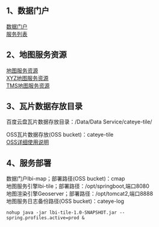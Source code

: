 ## 1、数据门户
[数据门户](http://cmap.oss-cn-beijing.aliyuncs.com/)    
[服务列表](http://cmap.oss-cn-beijing.aliyuncs.com/directory.html)  

## 2、地图服务资源  
[地图服务资源](http://39.107.104.63:8080/)    
[XYZ地图服务资源](http://39.107.104.63:8080/xyz/1.0.0/)   
[TMS地图服务资源](http://39.107.104.63:8080/tms/1.0.0/)   


## 3、瓦片数据存放目录 
百度云盘瓦片数据存放目录：/Data/Data Service/cateye-tile/     

OSS瓦片数据存放(OSS bucket)：cateye-tile     
[OSS详细使用说明](/dataOps/oss_guide.md)  

## 4、服务部署
数据门户lbi-map；部署路径(OSS bucket)：cmap   
地图服务引擎lbi-tile；部署路径：/opt/springboot,端口8080   
地图渲染引擎Geoserver；部署路径：/opt/tomcat2,端口8888   
地图服务日志备份路径(OSS bucket)：cateye-log

```
nohup java -jar lbi-tile-1.0-SNAPSHOT.jar --spring.profiles.active=prod &
```
